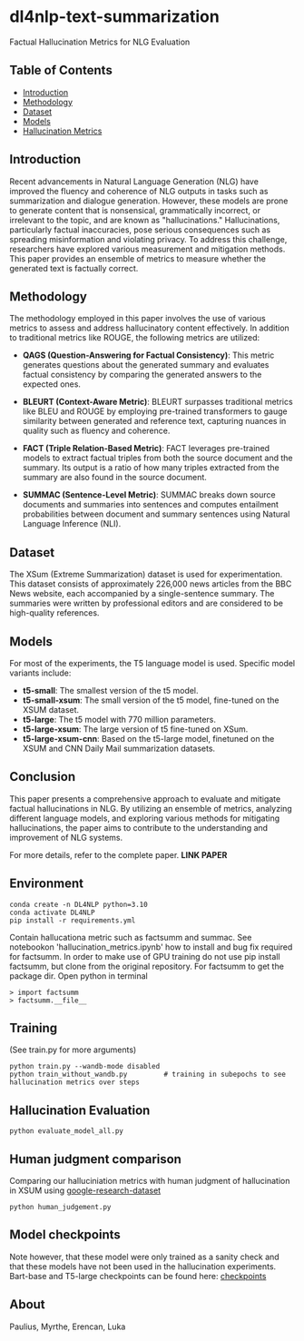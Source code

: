 # dl4nlp-text-summarization
Factual Hallucination Metrics for NLG Evaluation

## Table of Contents
- [Introduction](#introduction)
- [Methodology](#methodology)
- [Dataset](#dataset)
- [Models](#models)
- [Hallucination Metrics](#hallucination-metrics)

## Introduction

Recent advancements in Natural Language Generation (NLG) have improved the fluency and coherence of NLG outputs in tasks such as summarization and dialogue generation. However, these models are prone to generate content that is nonsensical, grammatically incorrect, or irrelevant to the topic, and are known as "hallucinations." Hallucinations, particularly factual inaccuracies, pose serious consequences such as spreading misinformation and violating privacy. To address this challenge, researchers have explored various measurement and mitigation methods. This paper provides an ensemble of metrics to measure whether the generated text is factually correct.

## Methodology

The methodology employed in this paper involves the use of various metrics to assess and address hallucinatory content effectively. In addition to traditional metrics like ROUGE, the following metrics are utilized:

- **QAGS (Question-Answering for Factual Consistency)**: This metric generates questions about the generated summary and evaluates factual consistency by comparing the generated answers to the expected ones.

- **BLEURT (Context-Aware Metric)**: BLEURT surpasses traditional metrics like BLEU and ROUGE by employing pre-trained transformers to gauge similarity between generated and reference text, capturing nuances in quality such as fluency and coherence.

- **FACT (Triple Relation-Based Metric)**: FACT leverages pre-trained models to extract factual triples from both the source document and the summary. Its output is a ratio of how many triples extracted from the summary are also found in the source document.

- **SUMMAC (Sentence-Level Metric)**: SUMMAC breaks down source documents and summaries into sentences and computes entailment probabilities between document and summary sentences using Natural Language Inference (NLI).

## Dataset

The XSum (Extreme Summarization) dataset is used for experimentation. This dataset consists of approximately 226,000 news articles from the BBC News website, each accompanied by a single-sentence summary. The summaries were written by professional editors and are considered to be high-quality references.

## Models

For most of the experiments, the T5 language model is used. Specific model variants include:
- **t5-small**: The smallest version of the t5 model.
- **t5-small-xsum**: The small version of the t5 model, fine-tuned on the XSUM dataset.
- **t5-large**: The t5 model with 770 million parameters.
- **t5-large-xsum**: The large version of t5 fine-tuned on XSum.
- **t5-large-xsum-cnn**: Based on the t5-large model, finetuned on the XSUM and CNN Daily Mail summarization datasets.

## Conclusion

This paper presents a comprehensive approach to evaluate and mitigate factual hallucinations in NLG. By utilizing an ensemble of metrics, analyzing different language models, and exploring various methods for mitigating hallucinations, the paper aims to contribute to the understanding and improvement of NLG systems.

For more details, refer to the complete paper. **LINK PAPER**



## Environment

```
conda create -n DL4NLP python=3.10
conda activate DL4NLP
pip install -r requirements.yml
```

Contain hallucationa metric such as factsumm and summac. See notebookon 'hallucination_metrics.ipynb' how to install and bug fix required for factsumm. In order to make use of GPU training do not use pip install factsumm, but clone from the original repository. For factsumm to get the package dir. Open python in terminal

    > import factsumm
    > factsumm.__file__


## Training
(See train.py for more arguments)

```
python train.py --wandb-mode disabled
python train_without_wandb.py         # training in subepochs to see hallucination metrics over steps
```

## Hallucination Evaluation
```
python evaluate_model_all.py 
```

## Human judgment comparison 
Comparing our halluciniation metrics with human judgment of hallucination in XSUM using [google-research-dataset](https://github.com/google-research-datasets/xsum_hallucination_annotations/tree/master)

```
python human_judgement.py 
```

## Model checkpoints
Note however, that these model were only trained as a sanity check and that these models have not been used in the hallucination experiments. 
Bart-base and T5-large checkpoints can be found here: [checkpoints](https://drive.google.com/drive/folders/1IF9n4bljNzDUlAX7U54LgtBZWko8z0jO?usp=sharing)

## About
Paulius, Myrthe, Erencan, Luka
